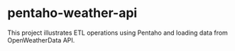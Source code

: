 # pentaho-weather-api

This project illustrates ETL operations using Pentaho and loading data from OpenWeatherData API.
